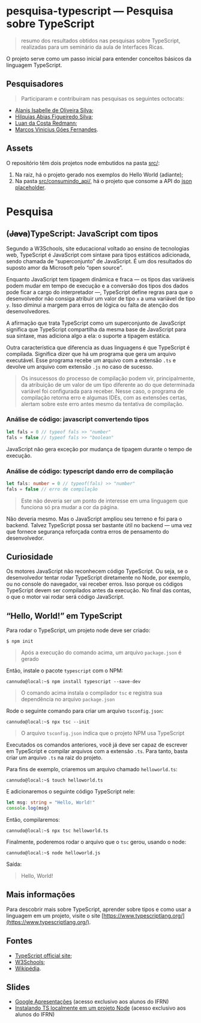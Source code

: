 # pesquisa-typescript — Pesquisa sobre TypeScript

> resumo dos resultados obtidos nas pesquisas sobre TypeScript, realizadas para um seminário da aula de Interfaces Ricas.

O projeto serve como um passo inicial para entender conceitos básicos da linguagem TypeScript.

## Pesquisadores

> Participaram e contribuiram nas pesquisas os seguintes octocats:

- [Alanis Isabelle de Oliveira Silva](https://github.com/allanisPixel);
- [Hilquias Abias Figueiredo Silva](https://github.com/HilquiasAbias);
- [Luan da Costa Redmann](https://github.com/cannudo);
- [Marcos Vinicius Góes Fernandes](https://github.com/MarVin17G).

## Assets

O repositório têm dois projetos node embutidos na pasta [src/](src/):

1. Na raiz, há o projeto gerado nos exemplos do Hello World (adiante);
1. Na pasta [src/consumindo_api/](src/consumindo_api/), há o projeto que consome a API do [json placeholder](https://jsonplaceholder.typicode.com/).

# Pesquisa

<h2>(<del>Java</del>)TypeScript: JavaScript com tipos</h2>

Segundo a W3Schools, site educacional voltado ao ensino de tecnologias web, TypeScript é JavaScript com sintaxe para tipos estáticos adicionada, sendo chamada de “superconjunto” de JavaScript. É um dos resultados do suposto amor da Microsoft pelo “open source”.

Enquanto JavaScript tem tipagem dinâmica e fraca — os tipos das variáveis podem mudar em tempo de execução e a conversão dos tipos dos dados pode ficar a cargo do interpretador —, TypeScript define regras para que o desenvolvedor não consiga atribuir um valor de tipo `x` a uma variável de tipo `y`. Isso diminui a margem para erros de lógica ou falta de atenção dos desenvolvedores.

A afirmação que trata TypeScript como um superconjunto de JavaScript significa que TypeScript compartilha da mesma base de JavaScript para sua sintaxe, mas adiciona algo a ela: o suporte a tipagem estática.

Outra característica que diferencia as duas linguagens é que TypeScript é compilada. Significa dizer que há um programa que gera um arquivo executável. Esse programa recebe um arquivo com a extensão `.ts` e devolve um arquivo com extensão `.js` no caso de sucesso.

> Os insucessos do processo de compilação podem vir, principalmente, da atribuição de um valor de um tipo diferente ao do que determinada variável foi configurada para receber. Nesse caso, o programa de compilação retorna erro e algumas IDEs, com as extensões certas, alertam sobre este erro antes mesmo da tentativa de compilação.

### Análise de código: javascript convertendo tipos
```js
let fals = 0 // typeof fals >> "number"
fals = false // typeof fals >> "boolean"
```

JavaScript não gera exceção por mudança de tipagem durante o tempo de execução.

### Análise de código: typescript dando erro de compilação

```ts
let fals: number = 0 // typeof(fals) >> "number"
fals = false // erro de compilação
```

> Este não deveria ser um ponto de interesse em uma linguagem que funciona só pra mudar a cor da página.

Não deveria mesmo. Mas o JavaScript ampliou seu terreno e foi para o backend. Talvez TypeScript possa ser bastante útil no backend — uma vez que fornece segurança reforçada contra erros de pensamento do desenvolvedor.

## Curiosidade

Os motores JavaScript não reconhecem código TypeScript. Ou seja, se o desenvolvedor tentar rodar TypeScript diretamente no Node, por exemplo, ou no console do navegador, vai receber erros. Isso porque os códigos TypeScript devem ser compilados antes da execução. No final das contas, o que o motor vai rodar será código JavaScript.

## “Hello, World!” em TypeScript

Para rodar o TypeScript, um projeto node deve ser criado:

```console
$ npm init
```

> Após a execução do comando acima, um arquivo `package.json` é gerado

Então, instale o pacote `typescript` com o NPM:

```console
cannudo@local:~$ npm install typescript --save-dev
```

> O comando acima instala o compilador `tsc` e registra sua dependência no arquivo `package.json`

Rode o seguinte comando para criar um arquivo `tsconfig.json`:

```console
cannudo@local:~$ npx tsc --init
```

> O arquivo `tsconfig.json` indica que o projeto NPM usa TypeScript

Executados os comandos anteriores, você já deve ser capaz de escrever em TypeScript e compilar arquivos com a extensão `.ts`.
Para tanto, basta criar um arquivo `.ts` na raiz do projeto.

Para fins de exemplo, criaremos um arquivo chamado `helloworld.ts`:

```console
cannudo@local:~$ touch helloworld.ts
```

E adicionaremos o seguinte código TypeScript nele:

```ts
let msg: string = "Hello, World!"
console.log(msg)
```

Então, compilaremos:

```console
cannudo@local:~$ npx tsc helloworld.ts
```

Finalmente, poderemos rodar o arquivo que o `tsc` gerou, usando o node:

```console
cannudo@local:~$ node helloworld.js
```

Saída:

> Hello, World!

## Mais informações

Para descobrir mais sobre TypeScript, aprender sobre tipos e como usar a linguagem em um projeto, visite o site [https://www.typescriptlang.org/](https://www.typescriptlang.org/).

## Fontes
- [TypeScript official site](https://www.typescriptlang.org/);
- [W3Schools](https://duckduckgo.com);
- [Wikipédia](https://pt.wikipedia.org/wiki/TypeScript).

##  Slides
- [Google Apresentações](https://docs.google.com/presentation/d/1SLd3gfY79CPHQivekRXGIF9NUGDHNtXVbBZ0c2tVqgE/edit?usp=sharing) (acesso exclusivo aos alunos do IFRN)
- [Instalando TS localmente em um projeto Node](https://docs.google.com/presentation/d/1eU608ehedxkQEOMkPzwViGISCSXLGSDMOGDxjQpWFrw/edit?usp=sharing) (acesso exclusivo aos alunos do IFRN)